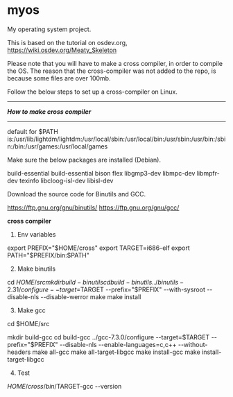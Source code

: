 # myos
My operating system project.

This is based on the tutorial on osdev.org, https://wiki.osdev.org/Meaty_Skeleton

Please note that you will have to make a cross compiler, in order to compile the OS. The reason that the cross-compiler was not added to the repo, is because some files are over 100mb.

Follow the below steps to set up a cross-compiler on Linux.

********************************
***How to make cross compiler***
********************************

default for $PATH is:/usr/lib/lightdm/lightdm:/usr/local/sbin:/usr/local/bin:/usr/sbin:/usr/bin:/sbin:/bin:/usr/games:/usr/local/games

Make sure the below packages are installed (Debian).

build-essential
build-essential
bison
flex
libgmp3-dev
libmpc-dev
libmpfr-dev
texinfo
libcloog-isl-dev
libisl-dev

Download the source code for Binutils and GCC.

https://ftp.gnu.org/gnu/binutils/
https://ftp.gnu.org/gnu/gcc/

****cross compiler****

1. Env variables

export PREFIX="$HOME/cross"
export TARGET=i686-elf
export PATH="$PREFIX/bin:$PATH"

2. Make binutils

cd $HOME/src
mkdir build-binutils
cd build-binutils
../binutils-2.31/configure --target=$TARGET --prefix="$PREFIX" --with-sysroot --disable-nls --disable-werror
make
make install

3. Make gcc

cd $HOME/src
 
mkdir build-gcc
cd build-gcc
../gcc-7.3.0/configure --target=$TARGET --prefix="$PREFIX" --disable-nls --enable-languages=c,c++ --without-headers
make all-gcc
make all-target-libgcc
make install-gcc
make install-target-libgcc

4. Test

$HOME/cross/bin/$TARGET-gcc --version


